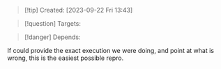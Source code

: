 
>[!tip] Created: [2023-09-22 Fri 13:43]

>[!question] Targets: 

>[!danger] Depends: 

If could provide the exact execution we were doing, and point at what is wrong, this is the easiest possible repro.